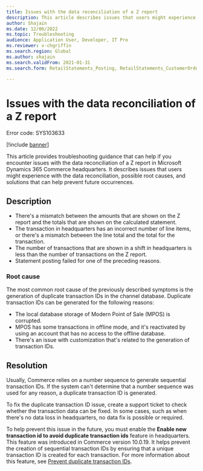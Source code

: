 ```yaml
---
title: Issues with the data reconciliation of a Z report
description: This article describes issues that users might experience with the data reconciliation of a Z report in Commerce headquarters. It also describes possible root causes and solutions that can help prevent future occurrences.
author: Shajain
ms.date: 12/06/2022
ms.topic: Troubleshooting
audience: Application User, Developer, IT Pro
ms.reviewer: v-chgriffin
ms.search.region: Global
ms.author: shajain
ms.search.validFrom: 2021-01-31
ms.search.form: RetailStatements_Posting, RetailStatements_CustomerOrderCreation

---
```


# Issues with the data reconciliation of a Z report
Error code: SYS103633

[!include [banner](../../includes/banner.md)]

This article provides troubleshooting guidance that can help if you encounter issues with the data reconciliation of a Z report in Microsoft Dynamics 365 Commerce headquarters. It describes issues that users might experience with the data reconciliation, possible root causes, and solutions that can help prevent future occurrences.

## Description

- There's a mismatch between the amounts that are shown on the Z report and the totals that are shown on the calculated statement.
- The transaction in headquarters has an incorrect number of line items, or there's a mismatch between the line total and the total for the transaction.
- The number of transactions that are shown in a shift in headquarters is less than the number of transactions on the Z report.
- Statement posting failed for one of the preceding reasons.

### Root cause

The most common root cause of the previously described symptoms is the generation of duplicate transaction IDs in the channel database. Duplicate transaction IDs can be generated for the following reasons:

- The local database storage of Modern Point of Sale (MPOS) is corrupted.
- MPOS has some transactions in offline mode, and it's reactivated by using an account that has no access to the offline database.
- There's an issue with customization that's related to the generation of transaction IDs.

## Resolution

Usually, Commerce relies on a number sequence to generate sequential transaction IDs. If the system can't determine that a number sequence was used for any reason, a duplicate transaction ID is generated. 

To fix the duplicate transaction ID issue, create a support ticket to check whether the transaction data can be fixed. In some cases, such as when there's no data loss in headquarters, no data fix is possible or required.

To help prevent this issue in the future, you must enable the **Enable new transaction id to avoid duplicate transaction ids** feature in headquarters. This feature was introduced in Commerce version 10.0.19. It helps prevent the creation of sequential transaction IDs by ensuring that a unique transaction ID is created for each transaction. For more information about this feature, see [Prevent duplicate transaction IDs](../channel-setup-retail.md#ensure-unique-transaction-ids).
